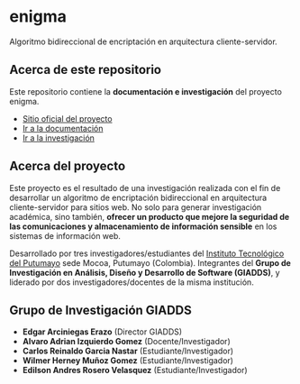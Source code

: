 # enigma
Algoritmo bidireccional de encriptación en arquitectura cliente-servidor.

## Acerca de este repositorio
Este repositorio contiene la **documentación e investigación** del proyecto enigma.

* [Sitio oficial del proyecto](https://andrewrosvel.github.io/enigma/ "Proyecto Enigma")
* [Ir a la documentación](https://andrewrosvel.github.io/enigma/ "Documentación")
* [Ir a la investigación](https://andrewrosvel.github.io/enigma/ "Investigación")

## Acerca del proyecto
Este proyecto es el resultado de una investigación realizada con el fin de desarrollar un algoritmo de encriptación bidireccional en arquitectura cliente-servidor para sitios web.
No solo para generar investigación académica, sino también, **ofrecer un producto que mejore la seguridad de las comunicaciones y almacenamiento de información sensible** en los sistemas de información web.

Desarrollado por tres investigadores/estudiantes del [Instituto Tecnológico del Putumayo](http://www.itp.edu.co/ "Sitio ITP") sede Mocoa, Putumayo (Colombia). Integrantes del **Grupo de Investigación en Análisis, Diseño y Desarrollo de Software (GIADDS)**, y liderado por dos investigadores/docentes de la misma institución.

## Grupo de Investigación GIADDS
* __Edgar Arciniegas Erazo__ (Director GIADDS)
* __Alvaro Adrian Izquierdo Gomez__ (Docente/Investigador)
* __Carlos Reinaldo Garcia Nastar__ (Estudiante/Investigador)
* __Wilmer Herney Muñoz Gomez__ (Estudiante/Investigador)
* __Edilson Andres Rosero Velasquez__ (Estudiante/Investigador)
